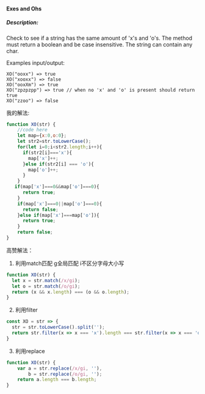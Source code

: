 #### Exes and Ohs

##### Description:

Check to see if a string has the same amount of 'x's and 'o's. The method must return a boolean and be case insensitive. The string can contain any char.

Examples input/output:

```
XO("ooxx") => true
XO("xooxx") => false
XO("ooxXm") => true
XO("zpzpzpp") => true // when no 'x' and 'o' is present should return true
XO("zzoo") => false
```



我的解法:

```js
function XO(str) {
    //code here
    let map={x:0,o:0};
    let str2=str.toLowerCase();
    for(let i=0;i<str2.length;i++){
      if(str2[i]==='x'){
        map['x']++;
      }else if(str2[i] === 'o'){
        map['o']++;
      }
    }
   if(map['x']===0&&map['o']===0){
      return true;
    }
    if(map['x']===0||map['o']===0){
      return false;
    }else if(map['x']===map['o']){
      return true;
    }
    return false;
}
```



高赞解法：

1. 利用match匹配  g全局匹配  i不区分字母大小写

```js
function XO(str) {
  let x = str.match(/x/gi);
  let o = str.match(/o/gi);
  return (x && x.length) === (o && o.length);
}
```

2. 利用filter

```js
const XO = str => {
  str = str.toLowerCase().split('');
  return str.filter(x => x === 'x').length === str.filter(x => x === 'o').length;
}
```

3. 利用replace

```js
function XO(str) {
    var a = str.replace(/x/gi, ''),
        b = str.replace(/o/gi, '');
    return a.length === b.length;
}
```



